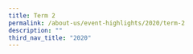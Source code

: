 ```yaml
---
title: Term 2
permalink: /about-us/event-highlights/2020/term-2
description: ""
third_nav_title: "2020"
---
```

